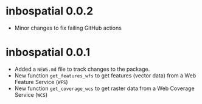 # inbospatial 0.0.2

* Minor changes to fix failing GitHub actions

# inbospatial 0.0.1

* Added a `NEWS.md` file to track changes to the package.
* New function `get_features_wfs` to get features (vector data) from a Web
  Feature Service (`WFS`)
* New function `get_coverage_wcs` to get raster data from a Web Coverage Service
  (`WCS`)
